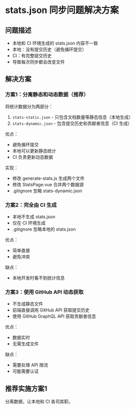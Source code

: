 # stats.json 同步问题解决方案

## 问题描述
- 本地和 CI 环境生成的 stats.json 内容不一致
- 本地：没有提交历史（避免循环提交）
- CI：有完整提交历史
- 导致每次同步都会改变文件

## 解决方案

### 方案1：分离静态和动态数据（推荐）
将统计数据分为两部分：
1. `stats-static.json` - 只包含文档数量等静态信息（本地生成）
2. `stats-dynamic.json` - 包含提交历史和贡献者信息（CI 生成）

优点：
- 避免循环提交
- 本地可以更新静态统计
- CI 负责更新动态数据

实现：
- 修改 generate-stats.js 生成两个文件
- 修改 StatsPage.vue 合并两个数据源
- .gitignore 忽略 stats-dynamic.json

### 方案2：完全由 CI 生成
- 本地不生成 stats.json
- 仅在 CI 环境生成
- .gitignore 忽略本地的 stats.json

优点：
- 简单直接
- 避免冲突

缺点：
- 本地开发时看不到统计信息

### 方案3：使用 GitHub API 动态获取
- 不生成静态文件
- 前端直接调用 GitHub API 获取提交历史
- 使用 GitHub GraphQL API 获取贡献者信息

优点：
- 数据实时
- 无需生成文件

缺点：
- 需要处理 API 限流
- 可能需要认证

## 推荐实施方案1

分离数据，让本地和 CI 各司其职。